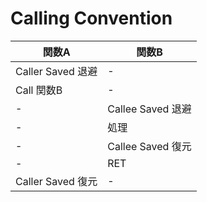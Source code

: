 # Calling Convention

| 関数A             | 関数B             |
| ---               | ---               |
| Caller Saved 退避 | -                 |
| Call 関数B        | -                 |
| -                 | Callee Saved 退避 |
| -                 | 処理              | 
| -                 | Callee Saved 復元 |
| -                 | RET               |
| Caller Saved 復元 | -                 |
